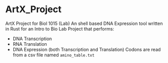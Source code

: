 # ArtX_Project
ArtX Project for Biol 1015 (Lab)
An shell based DNA Expression tool written in Rust for an Intro to Bio Lab Project that performs:
- DNA Transcription
- RNA Translation
- DNA Expression (both Transcription and Translation)
Codons are read from a csv file named `amino_table.txt`

